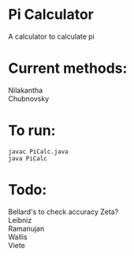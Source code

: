 # Pi Calculator  
A calculator to calculate pi  
# Current methods:  
Nilakantha  
Chubnovsky  
# To run:  
```
javac PiCalc.java  
java PiCalc  
```
# Todo:
Bellard's to check accuracy
Zeta?  
Leibniz  
Ramanujan  
Wallis  
Viete  

